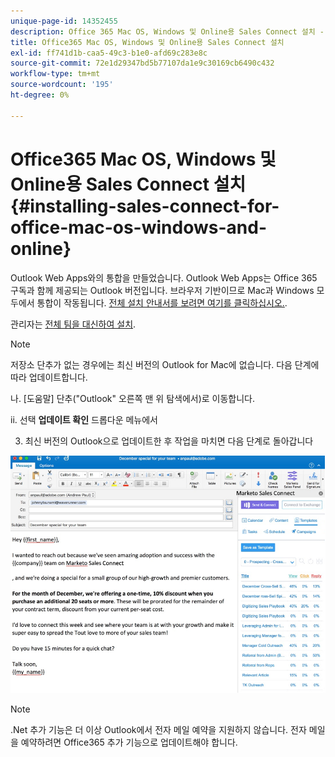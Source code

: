 ```yaml
---
unique-page-id: 14352455
description: Office 365 Mac OS, Windows 및 Online용 Sales Connect 설치 - Marketo 문서 - 제품 설명서
title: Office365 Mac OS, Windows 및 Online용 Sales Connect 설치
exl-id: ff741d1b-caa5-49c3-b1e0-afd69c283e8c
source-git-commit: 72e1d29347bd5b77107da1e9c30169cb6490c432
workflow-type: tm+mt
source-wordcount: '195'
ht-degree: 0%

---
```


# Office365 Mac OS, Windows 및 Online용 Sales Connect 설치 {#installing-sales-connect-for-office-mac-os-windows-and-online}

Outlook Web Apps와의 통합을 만들었습니다. Outlook Web Apps는 Office 365 구독과 함께 제공되는 Outlook 버전입니다. 브라우저 기반이므로 Mac과 Windows 모두에서 통합이 작동됩니다. [전체 설치 안내서를 보려면 여기를 클릭하십시오.](https://s3.amazonaws.com/tout-user-store/outlook-mac/assets/install_tout_add-in_outlook_mac.pdf).

관리자는 [전체 팀을 대신하여 설치](https://docs.microsoft.com/en-us/office365/admin/manage/manage-deployment-of-add-ins?view=o365-worldwide).

>[!NOTE]
>
>저장소 단추가 없는 경우에는 최신 버전의 Outlook for Mac에 없습니다. 다음 단계에 따라 업데이트합니다.
>
>나. [도움말] 단추(&quot;Outlook&quot; 오른쪽 맨 위 탐색에서)로 이동합니다.
>
>ii. 선택 **업데이트 확인** 드롭다운 메뉴에서
>
>3. 최신 버전의 Outlook으로 업데이트한 후 작업을 마치면 다음 단계로 돌아갑니다

![](assets/one.png)

>[!NOTE]
>
>.Net 추가 기능은 더 이상 Outlook에서 전자 메일 예약을 지원하지 않습니다. 전자 메일을 예약하려면 Office365 추가 기능으로 업데이트해야 합니다.
